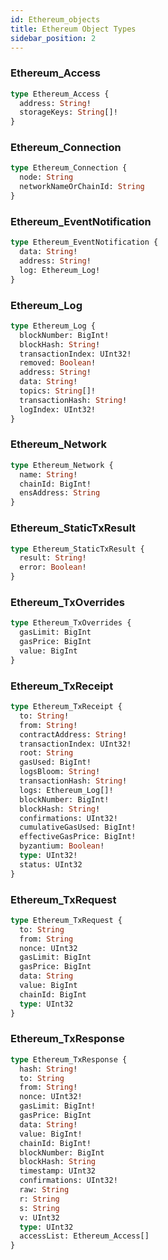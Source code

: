 ```yaml
---
id: Ethereum_objects
title: Ethereum Object Types
sidebar_position: 2
---
```



### Ethereum_Access 

```graphql
type Ethereum_Access {
  address: String! 
  storageKeys: String[]! 
}
```

### Ethereum_Connection 

```graphql
type Ethereum_Connection {
  node: String 
  networkNameOrChainId: String 
}
```

### Ethereum_EventNotification 

```graphql
type Ethereum_EventNotification {
  data: String! 
  address: String! 
  log: Ethereum_Log! 
}
```

### Ethereum_Log 

```graphql
type Ethereum_Log {
  blockNumber: BigInt! 
  blockHash: String! 
  transactionIndex: UInt32! 
  removed: Boolean! 
  address: String! 
  data: String! 
  topics: String[]! 
  transactionHash: String! 
  logIndex: UInt32! 
}
```

### Ethereum_Network 

```graphql
type Ethereum_Network {
  name: String! 
  chainId: BigInt! 
  ensAddress: String 
}
```

### Ethereum_StaticTxResult 

```graphql
type Ethereum_StaticTxResult {
  result: String! 
  error: Boolean! 
}
```

### Ethereum_TxOverrides 

```graphql
type Ethereum_TxOverrides {
  gasLimit: BigInt 
  gasPrice: BigInt 
  value: BigInt 
}
```

### Ethereum_TxReceipt 

```graphql
type Ethereum_TxReceipt {
  to: String! 
  from: String! 
  contractAddress: String! 
  transactionIndex: UInt32! 
  root: String 
  gasUsed: BigInt! 
  logsBloom: String! 
  transactionHash: String! 
  logs: Ethereum_Log[]! 
  blockNumber: BigInt! 
  blockHash: String! 
  confirmations: UInt32! 
  cumulativeGasUsed: BigInt! 
  effectiveGasPrice: BigInt! 
  byzantium: Boolean! 
  type: UInt32! 
  status: UInt32 
}
```

### Ethereum_TxRequest 

```graphql
type Ethereum_TxRequest {
  to: String 
  from: String 
  nonce: UInt32 
  gasLimit: BigInt 
  gasPrice: BigInt 
  data: String 
  value: BigInt 
  chainId: BigInt 
  type: UInt32 
}
```

### Ethereum_TxResponse 

```graphql
type Ethereum_TxResponse {
  hash: String! 
  to: String 
  from: String! 
  nonce: UInt32! 
  gasLimit: BigInt! 
  gasPrice: BigInt 
  data: String! 
  value: BigInt! 
  chainId: BigInt! 
  blockNumber: BigInt 
  blockHash: String 
  timestamp: UInt32 
  confirmations: UInt32! 
  raw: String 
  r: String 
  s: String 
  v: UInt32 
  type: UInt32 
  accessList: Ethereum_Access[] 
}
```

